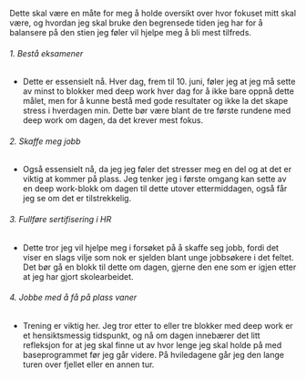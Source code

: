 Dette skal være en måte for meg å holde oversikt over hvor fokuset mitt skal være, og hvordan jeg skal bruke den begrensede tiden jeg har for å balansere på den stien jeg føler vil hjelpe meg å bli mest tilfreds.

###### 1. Bestå eksamener
- Dette er essensielt nå. Hver dag, frem til 10. juni, føler jeg at jeg må sette av minst to blokker med deep work hver dag for å ikke bare oppnå dette målet, men for å kunne bestå med gode resultater og ikke la det skape stress i hverdagen min. Dette bør være blant de tre første rundene med deep work om dagen, da det krever mest fokus.

###### 2. Skaffe meg jobb
- Også essensielt nå, da jeg jeg føler det stresser meg en del og at det er viktig at kommer på plass. Jeg tenker jeg i første omgang kan sette av en deep work-blokk om dagen til dette utover ettermiddagen, også får jeg se om det er tilstrekkelig.

###### 3. Fullføre sertifisering i HR
- Dette tror jeg vil hjelpe meg i forsøket på å skaffe seg jobb, fordi det viser en slags vilje som nok er sjelden blant unge jobbsøkere i det feltet. Det bør gå en blokk til dette om dagen, gjerne den ene som er igjen etter at jeg har gjort skolearbeidet. 

###### 4. Jobbe med å få på plass vaner
- Trening er viktig her. Jeg tror etter to eller tre blokker med deep work er et hensiktsmessig tidspunkt, og nå om dagen innebærer det litt refleksjon for at jeg skal finne ut av hvor lenge jeg skal holde på med baseprogrammet før jeg går videre. På hviledagene går jeg den lange turen over fjellet eller en annen tur.